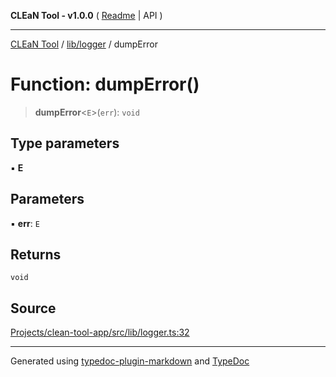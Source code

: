 **CLEaN Tool - v1.0.0** ( [Readme](../../../README.md) \| API )

***

[CLEaN Tool](../../../modules.md) / [lib/logger](../README.md) / dumpError

# Function: dumpError()

> **dumpError**\<`E`\>(`err`): `void`

## Type parameters

▪ **E**

## Parameters

▪ **err**: `E`

## Returns

`void`

## Source

[Projects/clean-tool-app/src/lib/logger.ts:32](https://github.com/yuckyh/clean-tool-app/)

***

Generated using [typedoc-plugin-markdown](https://www.npmjs.com/package/typedoc-plugin-markdown) and [TypeDoc](https://typedoc.org/)
